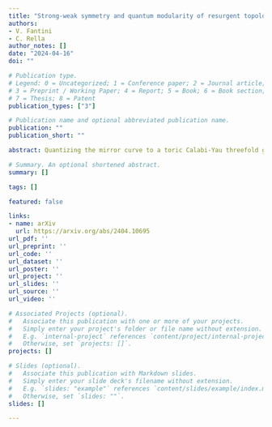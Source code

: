 ```yaml
---
title: "Strong-weak symmetry and quantum modularity of resurgent topological strings on local P2"
authors:
- V. Fantini
- C. Rella
author_notes: []
date: "2024-04-16"
doi: ""

# Publication type.
# Legend: 0 = Uncategorized; 1 = Conference paper; 2 = Journal article;
# 3 = Preprint / Working Paper; 4 = Report; 5 = Book; 6 = Book section;
# 7 = Thesis; 8 = Patent
publication_types: ["3"]

# Publication name and optional abbreviated publication name.
publication: ""
publication_short: ""

abstract: Quantizing the mirror curve to a toric Calabi-Yau threefold gives rise to quantum operators whose fermionic spectral traces produce factorially divergent formal power series in the Planck constant and its inverse. These are conjecturally captured by the Nekrasov-Shatashvili and standard topological string free energies, respectively, via the TS/ST correspondence. The resurgent structures of the first fermionic spectral trace of local $\mathbb{P}^2$ in both weak and strong coupling limits were solved exactly by the second author in arXiv:2212.10606. Here, we take the perspective of the Stokes constants and their generating functions. We prove that a full-fledged strong-weak resurgent symmetry is at play, exchanging the perturbative/nonperturbative contributions to the holomorphic and anti-holomorphic blocks in the factorization of the spectral trace. This relies on a global net of relations connecting the perturbative series and the discontinuities in the dual regimes, which is built upon the analytic properties of the $L$-functions with coefficients given by the Stokes constants and the $q$-series acting as their generating functions. Then, we show that the latter are holomorphic quantum modular forms for $\Gamma_1(3)$ and are reconstructed by the median resummation of their asymptotic expansions.

# Summary. An optional shortened abstract.
summary: []

tags: []

featured: false

links:
- name: arXiv
  url: https://arxiv.org/abs/2404.10695
url_pdf: '' 
url_preprint: '' 
url_code: ''
url_dataset: ''
url_poster: ''
url_project: ''
url_slides: ''
url_source: ''
url_video: ''

# Associated Projects (optional).
#   Associate this publication with one or more of your projects.
#   Simply enter your project's folder or file name without extension.
#   E.g. `internal-project` references `content/project/internal-project/index.md`.
#   Otherwise, set `projects: []`.
projects: []

# Slides (optional).
#   Associate this publication with Markdown slides.
#   Simply enter your slide deck's filename without extension.
#   E.g. `slides: "example"` references `content/slides/example/index.md`.
#   Otherwise, set `slides: ""`.
slides: []

---
```

